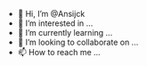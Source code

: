 - 👋 Hi, I’m @Ansijck
- 👀 I’m interested in ...
- 🌱 I’m currently learning ...
- 💞️ I’m looking to collaborate on ...
- 📫 How to reach me ...

<!---
Ansijck820/Ansijck820 is a ✨ special ✨ repository because its `README.md` (this file) appears on your GitHub profile.
You can click the Preview link to take a look at your changes.
....>

